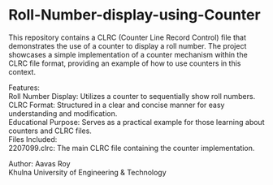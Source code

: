 # Roll-Number-display-using-Counter
This repository contains a CLRC (Counter Line Record Control) file that demonstrates the use of a counter to display a roll number. The project showcases a simple implementation of a counter mechanism within the CLRC file format, providing an example of how to use counters in this context.

Features:<br>
Roll Number Display: Utilizes a counter to sequentially show roll numbers.<br>
CLRC Format: Structured in a clear and concise manner for easy understanding and modification.<br>
Educational Purpose: Serves as a practical example for those learning about counters and CLRC files.<br>
Files Included:<br>
2207099.clrc: The main CLRC file containing the counter implementation. <br>

Author: Aavas Roy <br>
Khulna University of Engineering & Technology
